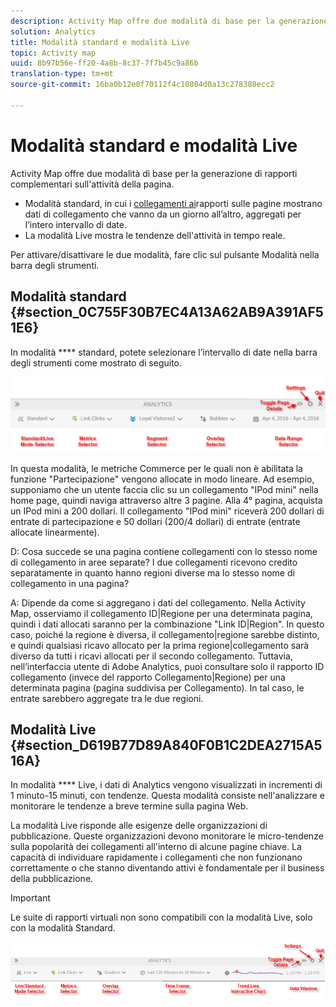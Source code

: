 ```yaml
---
description: Activity Map offre due modalità di base per la generazione di rapporti complementari sull'attività della pagina.
solution: Analytics
title: Modalità standard e modalità Live
topic: Activity map
uuid: 8b97b56e-ff20-4a8b-8c37-7f7b45c9a86b
translation-type: tm+mt
source-git-commit: 16ba0b12e0f70112f4c10804d0a13c278388ecc2

---
```



# Modalità standard e modalità Live

Activity Map offre due modalità di base per la generazione di rapporti complementari sull'attività della pagina.

* Modalità standard, in cui i [collegamenti ai](/help/analyze/activity-map/activitymap-links-report.md)rapporti sulle pagine mostrano dati di collegamento che vanno da un giorno all’altro, aggregati per l’intero intervallo di date.
* La modalità Live mostra le tendenze dell'attività in tempo reale.

Per attivare/disattivare le due modalità, fare clic sul pulsante Modalità nella barra degli strumenti.

## Modalità standard {#section_0C755F30B7EC4A13A62AB9A391AF51E6}

In modalità **** standard, potete selezionare l’intervallo di date nella barra degli strumenti come mostrato di seguito.

![](assets/standard_mode.png)

In questa modalità, le metriche Commerce per le quali non è abilitata la funzione "Partecipazione" vengono allocate in modo lineare. Ad esempio, supponiamo che un utente faccia clic su un collegamento "IPod mini" nella home page, quindi naviga attraverso altre 3 pagine. Alla 4° pagina, acquista un IPod mini a 200 dollari. Il collegamento "IPod mini" riceverà 200 dollari di entrate di partecipazione e 50 dollari (200/4 dollari) di entrate (entrate allocate linearmente).

D: Cosa succede se una pagina contiene collegamenti con lo stesso nome di collegamento in aree separate? I due collegamenti ricevono credito separatamente in quanto hanno regioni diverse ma lo stesso nome di collegamento in una pagina?

A: Dipende da come si aggregano i dati del collegamento. Nella Activity Map, osserviamo il collegamento ID|Regione per una determinata pagina, quindi i dati allocati saranno per la combinazione "Link ID|Region". In questo caso, poiché la regione è diversa, il collegamento|regione sarebbe distinto, e quindi qualsiasi ricavo allocato per la prima regione|collegamento sarà diverso da tutti i ricavi allocati per il secondo collegamento. Tuttavia, nell’interfaccia utente di Adobe Analytics, puoi consultare solo il rapporto ID collegamento (invece del rapporto Collegamento|Regione) per una determinata pagina (pagina suddivisa per Collegamento). In tal caso, le entrate sarebbero aggregate tra le due regioni.

## Modalità Live {#section_D619B77D89A840F0B1C2DEA2715A516A}

In modalità **** Live, i dati di Analytics vengono visualizzati in incrementi di 1 minuto-15 minuti, con tendenze. Questa modalità consiste nell'analizzare e monitorare le tendenze a breve termine sulla pagina Web.

La modalità Live risponde alle esigenze delle organizzazioni di pubblicazione. Queste organizzazioni devono monitorare le micro-tendenze sulla popolarità dei collegamenti all'interno di alcune pagine chiave. La capacità di individuare rapidamente i collegamenti che non funzionano correttamente o che stanno diventando attivi è fondamentale per il business della pubblicazione.

>[!IMPORTANT]
>
>Le suite di rapporti virtuali non sono compatibili con la modalità Live, solo con la modalità Standard.

![](assets/live_mode.png)


